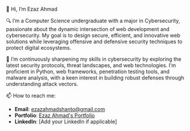 👋 Hi, I’m Ezaz Ahmad

🔍 I’m a Computer Science undergraduate with a major in Cybersecurity, passionate about the dynamic intersection of web development and cybersecurity. My goal is to design secure, efficient, and innovative web solutions while leveraging offensive and defensive security techniques to protect digital ecosystems.

🌱 I’m continuously sharpening my skills in cybersecurity by exploring the latest security protocols, threat landscapes, and web technologies. I’m proficient in Python, web frameworks, penetration testing tools, and malware analysis, with a keen interest in building robust defenses through understanding attack vectors.

📫 How to reach me:  
- **Email**: ezazahmadshanto@gmail.com  
- **Portfolio**: [Ezaz Ahmad's Portfolio](https://www.ezazahmad.com/)  
- **LinkedIn**: [Add your LinkedIn if applicable]  

<!---
Ezaz-Ahmad/Ezaz-Ahmad is a ✨ special ✨ repository because its README.md (this file) appears on your GitHub profile.
You can click the Preview link to take a look at your changes.
--->
